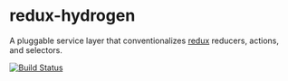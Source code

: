 # redux-hydrogen

A pluggable service layer that conventionalizes [redux](https://redux.js.org/) reducers, actions, and selectors.

[![Build Status](https://travis-ci.org/Lemonpeach/redux-hydrogen.svg?branch=master)](https://travis-ci.org/Lemonpeach/redux-hydrogen)
